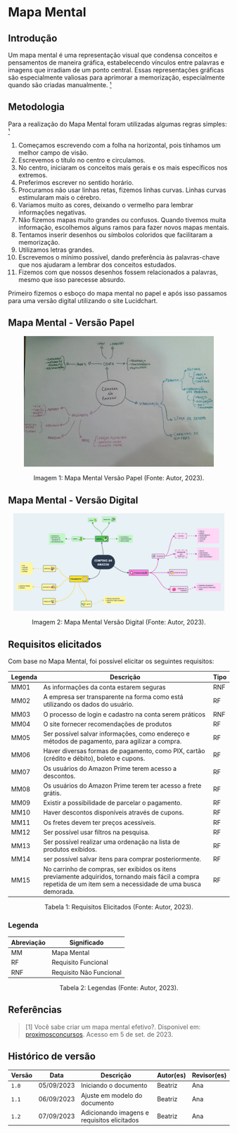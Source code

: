 # Mapa Mental

## Introdução

Um mapa mental é uma representação visual que condensa conceitos e pensamentos de maneira gráfica, estabelecendo vínculos entre palavras e imagens que irradiam de um ponto central. Essas representações gráficas são especialmente valiosas para aprimorar a memorização, especialmente quando são criadas manualmente. [¹](#ancora)

## Metodologia

Para a realização do Mapa Mental foram utilizadas algumas regras simples: [¹](#ancora)

1. Começamos escrevendo com a folha na horizontal, pois tínhamos um melhor campo de visão.
2. Escrevemos o título no centro e circulamos.
3. No centro, iniciaram os conceitos mais gerais e os mais específicos nos extremos.
4. Preferimos escrever no sentido horário.
5. Procuramos não usar linhas retas, fizemos linhas curvas. Linhas curvas estimularam mais o cérebro.
6. Variamos muito as cores, deixando o vermelho para lembrar informações negativas.
7. Não fizemos mapas muito grandes ou confusos. Quando tivemos muita informação, escolhemos alguns ramos para fazer novos mapas mentais.
8. Tentamos inserir desenhos ou símbolos coloridos que facilitaram a memorização.
9. Utilizamos letras grandes. 
11. Escrevemos o mínimo possível, dando preferência às palavras-chave que nos ajudaram a lembrar dos conceitos estudados.
12. Fizemos com que nossos desenhos fossem relacionados a palavras, mesmo que isso parecesse absurdo. 

Primeiro fizemos o esboço do mapa mental no papel e após isso passamos para uma versão digital utilizando o site Lucidchart.

## Mapa Mental - Versão Papel

<center>
    <img src="./assets/mapa-mental-desenho.jpg" style="width:45vw"/>
    <p> Imagem 1: Mapa Mental  Versão Papel (Fonte: Autor, 2023).</p>
</center>

## Mapa Mental - Versão Digital

<center>
    <img src="./assets/MapaMental.png" style="width:50vw"/>
    <p> Imagem 2: Mapa Mental Versão Digital (Fonte: Autor, 2023).</a></p> 
</center>

## Requisitos elicitados

Com base no Mapa Mental, foi possível elicitar os seguintes requisitos:

<center>

| Legenda | Descrição                                                                                                                                                       | Tipo |
| ------- | --------------------------------------------------------------------------------------------------------------------------------------------------------------- | ---- |
| MM01    | As informações da conta estarem seguras                                                                                                                         | RNF  |
| MM02    | A empresa ser transparente na forma como está utilizando os dados do usuário.                                                                                   | RF   |
| MM03    | O processo de login e cadastro na conta serem práticos                                                                                                          | RNF  |
| MM04    | O site fornecer recomendações de produtos                                                                                                                       | RF   |
| MM05    | Ser possível salvar informações, como endereço e métodos de pagamento, para agilizar a compra.                                                                  | RF   |
| MM06    | Haver diversas formas de pagamento, como PIX, cartão (crédito e débito), boleto e cupons.                                                                       | RF   |
| MM07    | Os usuários do Amazon Prime terem acesso a descontos.                                                                                                           | RF   |
| MM08    | Os usuários do Amazon Prime terem ter acesso a frete grátis.                                                                                                    | RF   |
| MM09    | Existir a possibilidade de parcelar o pagamento.                                                                                                                | RF   |
| MM10    | Haver descontos disponíveis através de cupons.                                                                                                                  | RF   |
| MM11    | Os fretes devem ter preços acessíveis.                                                                                                                          | RF   |
| MM12    | Ser possível usar filtros na pesquisa.                                                                                                                          | RF   |
| MM13    | Ser possível realizar uma ordenação na lista de produtos exibidos.                                                                                              | RF   |
| MM14    | ser possível salvar itens para comprar posteriormente.                                                                                                          | RF   |
| MM15    | No carrinho de compras, ser exibidos os itens previamente adquiridos, tornando mais fácil a compra repetida de um item sem a necessidade de uma busca demorada. | RF   |

</center>

<div style="text-align: center">
<p> Tabela 1: Requisitos Elicitados (Fonte: Autor, 2023).</p>
</div>



### Legenda

<center>

| Abreviação | Significado             |
| ---------- | ----------------------- |
| MM         | Mapa Mental             |
| RF         | Requisito Funcional     |
| RNF        | Requisito Não Funcional |

</center>

<div style="text-align: center">
<p> Tabela 2: Legendas (Fonte: Autor, 2023).</p>
</div>




## Referências

> [1] Você sabe criar um mapa mental efetivo?. Disponivel em: [proximosconcursos](https://www.proximosconcursos.com/mapa-mental-efetivo/). Acesso em 5 de set. de 2023.

## Histórico de versão

| Versão | Data       | Descrição                                   | Autor(es) | Revisor(es) |
| ------ | ---------- | ------------------------------------------- | --------- | ----------- |
| `1.0`  | 05/09/2023 | Iniciando o documento                       | Beatriz   | Ana         |
| `1.1`  | 06/09/2023 | Ajuste em modelo do documento               | Beatriz   | Ana         |
| `1.2`  | 07/09/2023 | Adicionando imagens e requisitos elicitados | Beatriz   | Ana         |


